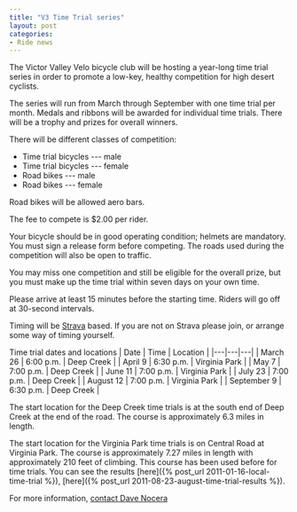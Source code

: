 ```yaml
---
title: "V3 Time Trial series"
layout: post
categories:
- Ride news
---
```


The Victor Valley Velo bicycle club will be hosting a year-long time trial series in order to promote a low-key, healthy competition for high desert cyclists.

The series will run from March through September with one time trial per month. Medals and ribbons will be awarded for individual time trials. There will be a trophy and prizes for overall winners.

There will be different classes of competition:

- Time trial bicycles --- male
- Time trial bicycles --- female
- Road bikes --- male
- Road bikes --- female

Road bikes will be allowed aero bars.

The fee to compete is $2.00 per rider.

Your bicycle should be in good operating condition; helmets are mandatory. You must sign a release form before competing. The roads used during the competition will also be open to traffic.

You may miss one competition and still be eligible for the overall prize, but you must make up the time trial within seven days on your own time.

Please arrive at least 15 minutes before the starting time. Riders will go off at 30-second intervals.

Timing will be [Strava](https://www.strava.com) based. If you are not on Strava please join, or arrange some way of timing yourself.

Time trial dates and locations
| Date | Time | Location |
|---|---|---|
| March 26 | 6:00 p.m. | Deep Creek |
| April 9 | 6:30 p.m. | Virginia Park |
| May 7 | 7:00 p.m. | Deep Creek |
| June 11 | 7:00 p.m. | Virginia Park |
| July 23 | 7:00 p.m. | Deep Creek |
| August 12 | 7:00 p.m. | Virginia Park |
| September 9 | 6:30 p.m. | Deep Creek |

The start location for the Deep Creek time trials is at the south end of Deep Creek at the end of the road. The course is approximately 6.3 miles in length.

The start location for the Virginia Park time trials is on Central Road at Virginia Park. The course is approximately 7.27 miles in length with approximately 210 feet of climbing. This course has been used before for time trials. You can see the results [here]({% post_url 2011-01-16-local-time-trial %}), [here]({% post_url 2011-08-23-august-time-trial-results %}).

For more information, [contact Dave Nocera](mailto:dnocera@vvuhsd.org)

